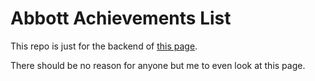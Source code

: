 # Abbott Achievements List
This repo is just for the backend of [this page](http://thesauce.co/achievements-of-the-abbott-government/).

There should be no reason for anyone but me to even look at this page.
